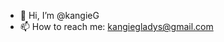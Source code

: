 - 👋 Hi, I’m @kangieG
- 📫 How to reach me: kangiegladys@gmail.com

<!---
kangieG/kangieG is a ✨ special ✨ repository because its `README.md` (this file) appears on your GitHub profile.
You can click the Preview link to take a look at your changes.
--->
